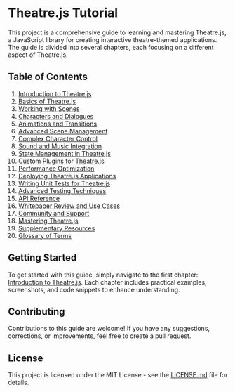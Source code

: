 # Theatre.js Tutorial

This project is a comprehensive guide to learning and mastering Theatre.js, a JavaScript library for creating interactive theatre-themed applications. The guide is divided into several chapters, each focusing on a different aspect of Theatre.js. 

## Table of Contents

1. [Introduction to Theatre.js](chapter1-introduction.md)
2. [Basics of Theatre.js](chapter2-basics.md)
3. [Working with Scenes](chapter3-scenes.md)
4. [Characters and Dialogues](chapter4-characters-dialogues.md)
5. [Animations and Transitions](chapter5-animations-transitions.md)
6. [Advanced Scene Management](chapter6-advanced-scene-management.md)
7. [Complex Character Control](chapter7-complex-character-control.md)
8. [Sound and Music Integration](chapter8-sound-music.md)
9. [State Management in Theatre.js](chapter9-state-management.md)
10. [Custom Plugins for Theatre.js](chapter10-custom-plugins.md)
11. [Performance Optimization](chapter11-performance-optimization.md)
12. [Deploying Theatre.js Applications](chapter12-deployment.md)
13. [Writing Unit Tests for Theatre.js](chapter13-unit-testing.md)
14. [Advanced Testing Techniques](chapter14-advanced-testing.md)
15. [API Reference](chapter15-api-reference.md)
16. [Whitepaper Review and Use Cases](chapter16-whitepaper-review.md)
17. [Community and Support](chapter17-community-support.md)
18. [Mastering Theatre.js](chapter18-mastering-theatrejs.md)
19. [Supplementary Resources](appendixA-supplementary-resources.md)
20. [Glossary of Terms](appendixB-glossary.md)

## Getting Started

To get started with this guide, simply navigate to the first chapter: [Introduction to Theatre.js](chapter1-introduction.md). Each chapter includes practical examples, screenshots, and code snippets to enhance understanding.

## Contributing

Contributions to this guide are welcome! If you have any suggestions, corrections, or improvements, feel free to create a pull request.

## License

This project is licensed under the MIT License - see the [LICENSE.md](LICENSE.md) file for details.
